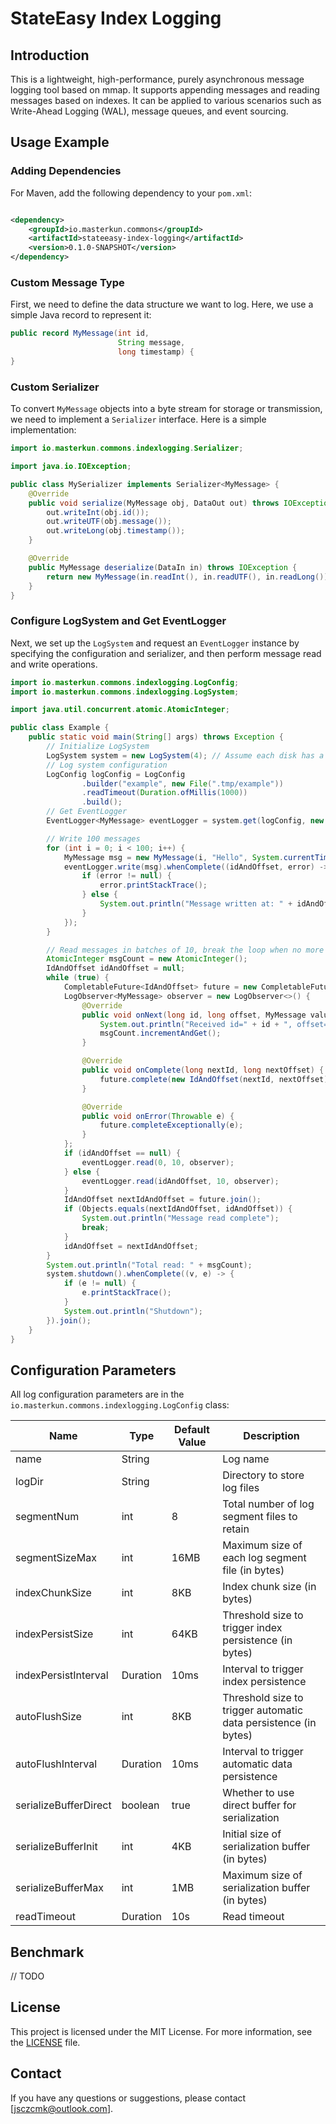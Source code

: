 # StateEasy Index Logging

## Introduction

This is a lightweight, high-performance, purely asynchronous message logging tool based on mmap. It
supports appending messages and reading messages based on indexes. It can be applied to various
scenarios such as Write-Ahead Logging (WAL), message queues, and event sourcing.

## Usage Example

### Adding Dependencies

For Maven, add the following dependency to your `pom.xml`:

```xml

<dependency>
    <groupId>io.masterkun.commons</groupId>
    <artifactId>stateeasy-index-logging</artifactId>
    <version>0.1.0-SNAPSHOT</version>
</dependency>
```

### Custom Message Type

First, we need to define the data structure we want to log. Here, we use a simple Java record to
represent it:

```java
public record MyMessage(int id,
                        String message,
                        long timestamp) {
}
```

### Custom Serializer

To convert `MyMessage` objects into a byte stream for storage or transmission, we need to implement
a `Serializer` interface. Here is a simple implementation:

```java
import io.masterkun.commons.indexlogging.Serializer;

import java.io.IOException;

public class MySerializer implements Serializer<MyMessage> {
    @Override
    public void serialize(MyMessage obj, DataOut out) throws IOException {
        out.writeInt(obj.id());
        out.writeUTF(obj.message());
        out.writeLong(obj.timestamp());
    }

    @Override
    public MyMessage deserialize(DataIn in) throws IOException {
        return new MyMessage(in.readInt(), in.readUTF(), in.readLong());
    }
}
```

### Configure LogSystem and Get EventLogger

Next, we set up the `LogSystem` and request an `EventLogger` instance by specifying the
configuration and serializer, and then perform message read and write operations.

```java
import io.masterkun.commons.indexlogging.LogConfig;
import io.masterkun.commons.indexlogging.LogSystem;

import java.util.concurrent.atomic.AtomicInteger;

public class Example {
    public static void main(String[] args) throws Exception {
        // Initialize LogSystem
        LogSystem system = new LogSystem(4); // Assume each disk has a maximum of 4 writing threads
        // Log system configuration
        LogConfig logConfig = LogConfig
                .builder("example", new File(".tmp/example"))
                .readTimeout(Duration.ofMillis(1000))
                .build();
        // Get EventLogger
        EventLogger<MyMessage> eventLogger = system.get(logConfig, new MySerializer());

        // Write 100 messages
        for (int i = 0; i < 100; i++) {
            MyMessage msg = new MyMessage(i, "Hello", System.currentTimeMillis());
            eventLogger.write(msg).whenComplete((idAndOffset, error) -> {
                if (error != null) {
                    error.printStackTrace();
                } else {
                    System.out.println("Message written at: " + idAndOffset);
                }
            });
        }

        // Read messages in batches of 10, break the loop when no more messages are read
        AtomicInteger msgCount = new AtomicInteger();
        IdAndOffset idAndOffset = null;
        while (true) {
            CompletableFuture<IdAndOffset> future = new CompletableFuture<>();
            LogObserver<MyMessage> observer = new LogObserver<>() {
                @Override
                public void onNext(long id, long offset, MyMessage value) {
                    System.out.println("Received id=" + id + ", offset=" + offset + ", msg=" + value);
                    msgCount.incrementAndGet();
                }

                @Override
                public void onComplete(long nextId, long nextOffset) {
                    future.complete(new IdAndOffset(nextId, nextOffset));
                }

                @Override
                public void onError(Throwable e) {
                    future.completeExceptionally(e);
                }
            };
            if (idAndOffset == null) {
                eventLogger.read(0, 10, observer);
            } else {
                eventLogger.read(idAndOffset, 10, observer);
            }
            IdAndOffset nextIdAndOffset = future.join();
            if (Objects.equals(nextIdAndOffset, idAndOffset)) {
                System.out.println("Message read complete");
                break;
            }
            idAndOffset = nextIdAndOffset;
        }
        System.out.println("Total read: " + msgCount);
        system.shutdown().whenComplete((v, e) -> {
            if (e != null) {
                e.printStackTrace();
            }
            System.out.println("Shutdown");
        }).join();
    }
}
```

## Configuration Parameters

All log configuration parameters are in the `io.masterkun.commons.indexlogging.LogConfig` class:

| Name                  | Type     | Default Value | Description                                                     |
|-----------------------|----------|---------------|-----------------------------------------------------------------|
| name                  | String   |               | Log name                                                        |
| logDir                | String   |               | Directory to store log files                                    |
| segmentNum            | int      | 8             | Total number of log segment files to retain                     |
| segmentSizeMax        | int      | 16MB          | Maximum size of each log segment file (in bytes)                |
| indexChunkSize        | int      | 8KB           | Index chunk size (in bytes)                                     |
| indexPersistSize      | int      | 64KB          | Threshold size to trigger index persistence (in bytes)          |
| indexPersistInterval  | Duration | 10ms          | Interval to trigger index persistence                           |
| autoFlushSize         | int      | 8KB           | Threshold size to trigger automatic data persistence (in bytes) |
| autoFlushInterval     | Duration | 10ms          | Interval to trigger automatic data persistence                  |
| serializeBufferDirect | boolean  | true          | Whether to use direct buffer for serialization                  |
| serializeBufferInit   | int      | 4KB           | Initial size of serialization buffer (in bytes)                 |
| serializeBufferMax    | int      | 1MB           | Maximum size of serialization buffer (in bytes)                 |
| readTimeout           | Duration | 10s           | Read timeout                                                    |

## Benchmark

// TODO

## License

This project is licensed under the MIT License. For more information, see the [LICENSE](../LICENSE)
file.

## Contact

If you have any questions or suggestions, please contact [jsczcmk@outlook.com].
